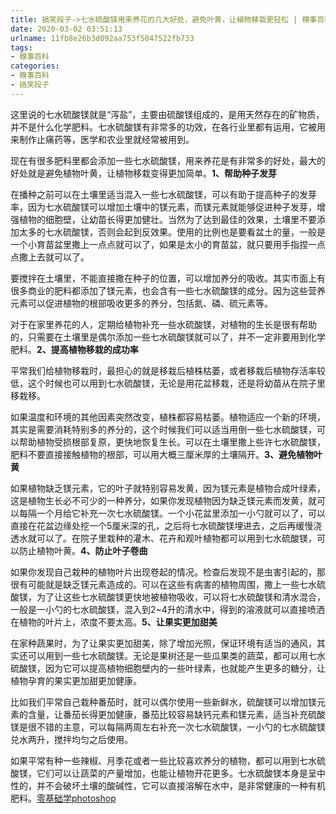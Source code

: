 ```yaml
---
title: 搞笑段子->七水硫酸镁用来养花的几大好处，避免叶黄，让植物移栽更轻松 | 糗事百科
date: 2020-03-02 03:51:13
urlname: 11fb8e26b3d092aa753f5047522fb733
tags: 
- 糗事百科
categories:
- 糗事百科
- 搞笑段子
---
```

这里说的七水硫酸镁就是“泻盐”，主要由硫酸镁组成的，是用天然存在的矿物质，并不是什么化学肥料。七水硫酸镁有非常多的功效，在各行业里都有运用，它被用来制作止痛药等，医学和农业里就经常被用到。

现在有很多肥料里都会添加一些七水硫酸镁，用来养花是有非常多的好处，最大的好处就是避免植物叶黄，让植物移栽变得更加简单。**1、帮助种子发芽**

在播种之前可以在土壤里适当混入一些七水硫酸镁，可以有助于提高种子的发芽率，因为七水硫酸镁可以增加土壤中的镁元素，而镁元素就能够促进种子发芽，增强植物的细胞壁，让幼苗长得更加健壮。当然为了达到最佳的效果，土壤里不要添加太多的七水硫酸镁，否则会起到反效果。使用的比例也是要看盆土的量，一般是一个小育苗盆里撒上一点点就可以了，如果是太小的育苗盆，就只要用手指捏一点点撒上去就可以了。

要搅拌在土壤里，不能直接撒在种子的位置，可以增加养分的吸收。其实市面上有很多商业的肥料都添加了镁元素，也会含有一些七水硫酸镁的成分。因为这些营养元素可以促进植物的根部吸收更多的养分，包括氮、磷、硫元素等。

对于在家里养花的人，定期给植物补充一些水硫酸镁，对植物的生长是很有帮助的，只需要在土壤里是偶尔添加一些七水硫酸镁就可以了，并不一定非要用到化学肥料。**2、提高植物移栽的成功率**

平常我们给植物移栽时，最担心的就是移栽后植株枯萎，或者移栽后植物存活率较低，这个时候也可以用到七水硫酸镁，无论是用花盆移栽，还是将幼苗从在院子里移栽移。

如果温度和环境的其他因素突然改变，植株都容易枯萎。植物适应一个新的环境，其实是需要消耗特别多的养分的，这个时候我们可以适当用倒一些七水硫酸镁，可以帮助植物受损根部复原，更快地恢复生长。可以在土壤里撒上些许七水硫酸镁，肥料不要直接接触植物的根部，可以用大概三厘米厚的土壤隔开。**3、避免植物叶黄**

如果植物缺乏镁元素，它的叶子就特别容易发黄，因为镁元素是植物合成叶绿素，这是植物生长必不可少的一种养分，如果你发现植物因为缺乏镁元素而发黄，就可以每隔一个月给它补充一次七水硫酸镁。一个小花盆里添加一小勺就可以了，可以直接在花盆边缘处挖一个5厘米深的孔，之后将七水硫酸镁埋进去，之后再缓慢浇透水就可以了。在院子里栽种的灌木、花卉和观叶植物都可以用到七水硫酸镁，可以防止植物叶黄。**4、防止叶子卷曲**

如果你发现自己栽种的植物叶片出现卷起的情况。检查后发现不是虫害引起的，那很有可能就是缺乏镁元素造成的。可以在这些有病害的植物周围，撒上一些七水硫酸镁，为了让这些七水硫酸镁更快地被植物吸收，可以将七水硫酸镁和清水混合，一般是一小勺的七水硫酸镁，混入到2~4升的清水中，得到的溶液就可以直接喷洒在植物的叶片上，浓度不要太高。**5、让果实更加甜美**

在家种蔬果时，为了让果实更加甜美，除了增加光照，保证环境有适当的通风，其实还可以用到一些七水硫酸镁。无论是果树还是一些瓜果类的蔬菜，都可以用七水硫酸镁，因为它可以提高植物细胞壁内的一些叶绿素，也就能产生更多的糖分，让植物孕育的果实更加甜更加健康。

比如我们平常自己栽种番茄时，就可以偶尔使用一些新鲜水，硫酸镁可以增加镁元素的含量，让番茄长得更加健康，番茄比较容易缺钙元素和镁元素，适当补充硫酸镁是很不错的主意，可以每隔两周左右补充一次七水硫酸镁，一小勺的七水硫酸镁兑水两升，搅拌均匀之后使用。

如果平常有种一些辣椒、月季花或者一些比较喜欢养分的植物，都可以用到七水硫酸镁，它们可以让蔬菜的产量增加，也能让植物开花更多。七水硫酸镁本身是呈中性的，并不会破坏土壤的酸碱性，它可以直接溶解在水中，是非常健康的一种有机肥料。[零基础学photoshop](https://vip.open.163.com/mobile/detail/293?channel=directcard)


